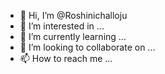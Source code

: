 - 👋 Hi, I’m @Roshinichalloju
- 👀 I’m interested in ...
- 🌱 I’m currently learning ...
- 💞️ I’m looking to collaborate on ...
- 📫 How to reach me ...

<!---
Roshinichalloju/Roshinichalloju is a ✨ special ✨ repository because its `README.md` (this file) appears on your GitHub profile.
You can click the Preview link to take a look at your changes.
--->
